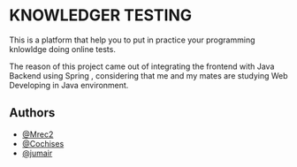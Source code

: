 # KNOWLEDGER TESTING

This is a platform that help you to put in practice your programming knlowldge doing online tests.

The reason of this project came out of integrating the frontend with Java Backend using Spring , considering that me and my mates are studying Web Developing in Java environment.

## Authors

- [@Mrec2](https://github.com/Mrec2)
- [@Cochises](https://github.com/Cochises)
- [@jumair](https://github.com/jumair)
